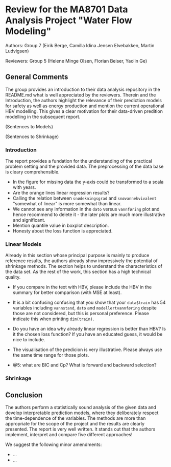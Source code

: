 # Review for the MA8701 Data Analysis Project "Water Flow Modeling"

Authors: Group 7 (Eirik Berge, Camilla Idina Jensen Elvebakken, Martin Ludvigsen)

Reviewers: Group 5 (Helene Minge Olsen, Florian Beiser, Yaolin Ge)

## General Comments

The group provides an introduction to their data analysis repository in the README.md what is well appreciated by the reviewers. Therein and the Introduction, the authors highlight the relevance of their prediction models for safety as well as energy production and mention the current operational HBV modelling. This gives a clear motivation for their data-driven predition modelling in the subsequent report. 

(Sentences to Models)

(Sentences to Shrinkage)

### Introduction

The report provides a fundation for the understanding of the practical problem setting and the provided data. The preprocessing of the data base is cleary comprehensible. 

- In the figure for missing data the y-axis could be transformed to a scala with years. 
- Are the orange lines linear regression results?
- Calling the relation between `snødekningsgrad` and `snøvannekvivalent` "somewhat of linear" is more somewhat than linear.
- We cannot see any information in the `dato` versus `vannføring` plot and hence recommend to delete it - the later plots are much more illustrative and significant.
- Mention quantile value in boxplot description. 
- Honesty about the loss function is appreciated.


### Linear Models

Already in this section whose principal purpose is mainly to produce reference results, the authors already show impressively the potential of shrinkage methods. The section helps to understand the characteristics of the data set. As the rest of the work, this section has a high technical quality.

- If you compare in the text with HBV, please include the HBV in the summary for better comparison (with MSE at least). 
- It is a bit confusing confusing that you show that your `data$train` has 54 variables including `vannstand`, `dato` and `modellertvannføring` despite those are not considered, but this is personal preference. Please indicate this when printing `dim(train)`. 
- Do you have an idea why already linear regression is better than HBV? Is it the chosen loss function? If you have an educated guess, it would be nice to include. 
- The visualisation of the predicion is very illustrative. Please always use the same time range for those plots. 

- @5: what are BIC and Cp? What is forward and backward selection?




### Shrinkage



## Conclusion

The authors perform a statistically sound analysis of the given data and develop interpretable prediction models, where they deliberately respect the time-dependence of the variables. The methods are more than appropriate for the scope of the project and the results are clearly presented. The report is very well written. It stands out that the authors implement, interpret and compare five different approaches!

We suggest the following minor amendments:
- ...
- ...
